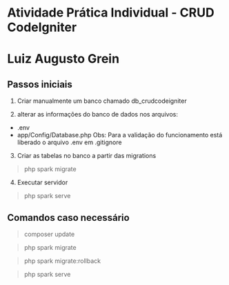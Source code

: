 # Atividade Prática Individual - CRUD CodeIgniter
# Luiz Augusto Grein

## Passos iniciais

1. Criar manualmente um banco chamado db_crudcodeigniter

2. alterar as informações do banco de dados nos arquivos:
- .env
- app/Config/Database.php
Obs: Para a validação do funcionamento está liberado o arquivo .env em .gitignore

3. Criar as tabelas no banco a partir das migrations
> php spark migrate

4. Executar servidor
> php spark serve

## Comandos caso necessário

> composer update

> php spark migrate

> php spark migrate:rollback

> php spark serve